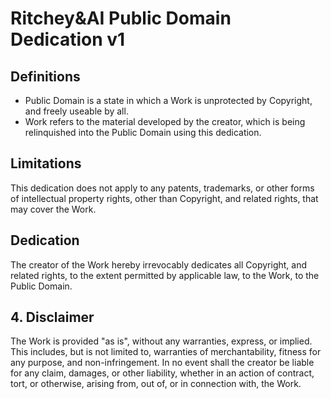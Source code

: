 # Ritchey&AI Public Domain Dedication v1

## Definitions

- Public Domain is a state in which a Work is unprotected by Copyright, and freely useable by all.
- Work refers to the material developed by the creator, which is being relinquished into the Public Domain using this dedication.

## Limitations

This dedication does not apply to any patents, trademarks, or other forms of intellectual property rights, other than Copyright, and related rights, that may cover the Work.

## Dedication

The creator of the Work hereby irrevocably dedicates all Copyright, and related rights, to the extent permitted by applicable law, to the Work, to the Public Domain.

## 4. Disclaimer

The Work is provided "as is", without any warranties, express, or implied. This includes, but is not limited to, warranties of merchantability, fitness for any purpose, and non-infringement. In no event shall the creator be liable for any claim, damages, or other liability, whether in an action of contract, tort, or otherwise, arising from, out of, or in connection with, the Work.